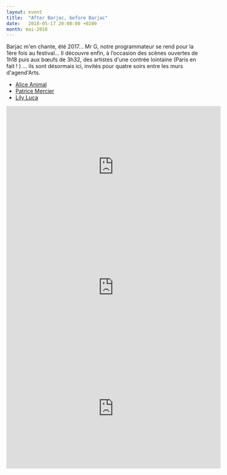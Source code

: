 ```yaml
---
layout: event
title:  "After Barjac, before Barjac"
date:   2018-05-17 20:00:00 +0200
month: mai-2018
---
```

Barjac m'en chante, été 2017… Mr G, notre programmateur se rend pour la 1ère fois au festival... Il découvre enfin, à l’occasion des scènes ouvertes de 1h18 puis aux bœufs de 3h32, des artistes d'une contrée lointaine (Paris en fait ! ) … ils sont désormais ici, invités pour quatre soirs entre les murs d'agend'Arts.

* [Alice Animal](http://www.aliceanimal.com)
* [Patrice Mercier](https://www.facebook.com/patengoguette/)
* [Lily Luca](http://www.lilyluca.fr)


<iframe class="video" width="560" height="315" src="https://www.youtube.com/embed/hGmTJCn4DLw" frameborder="0"
  allow="accelerometer; autoplay; encrypted-media; gyroscope; picture-in-picture" allowfullscreen></iframe>

<iframe class="video" width="560" height="315" src="https://www.youtube.com/embed/vnsGSpNRQQw" frameborder="0"
  allow="accelerometer; autoplay; encrypted-media; gyroscope; picture-in-picture" allowfullscreen></iframe>

<iframe class="video" width="560" height="315" src="https://www.youtube.com/embed/jPEr-wD-hzE" frameborder="0"
  allow="accelerometer; autoplay; encrypted-media; gyroscope; picture-in-picture" allowfullscreen></iframe>